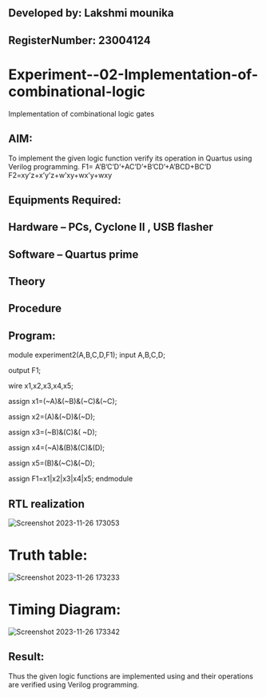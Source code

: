 ## Developed by: Lakshmi mounika
## RegisterNumber:  23004124
# Experiment--02-Implementation-of-combinational-logic
Implementation of combinational logic gates
 
## AIM:
To implement the given logic function verify its operation in Quartus using Verilog programming.
 F1= A’B’C’D’+AC’D’+B’CD’+A’BCD+BC’D
F2=xy’z+x’y’z+w’xy+wx’y+wxy

## Equipments Required:
## Hardware – PCs, Cyclone II , USB flasher
## Software – Quartus prime

## Theory
## Procedure

## Program:
module experiment2(A,B,C,D,F1);
input A,B,C,D;

output F1;

wire x1,x2,x3,x4,x5;


assign x1=(~A)&(~B)&(~C)&(~C);

assign x2=(A)&(~D)&(~D);

assign x3=(~B)&(C)&( ~D);

assign x4=(~A)&(B)&(C)&(D);

assign x5=(B)&(~C)&(~D);

assign F1=x1|x2|x3|x4|x5;
endmodule

## RTL realization
![Screenshot 2023-11-26 173053](https://github.com/mounika2005/Experiment--02-Implementation-of-combinational-logic-/assets/145633112/21e1ae21-bf4e-4cf6-990c-04303e40d522)
# Truth table:
![Screenshot 2023-11-26 173233](https://github.com/mounika2005/Experiment--02-Implementation-of-combinational-logic-/assets/145633112/c6468b54-7ec8-4a38-b959-64b7df34c7e3)
# Timing Diagram:
![Screenshot 2023-11-26 173342](https://github.com/mounika2005/Experiment--02-Implementation-of-combinational-logic-/assets/145633112/4640dcf3-91e4-42c8-bf85-e0d7d05d2b63)
## Result:
Thus the given logic functions are implemented using  and their operations are verified using Verilog programming.
